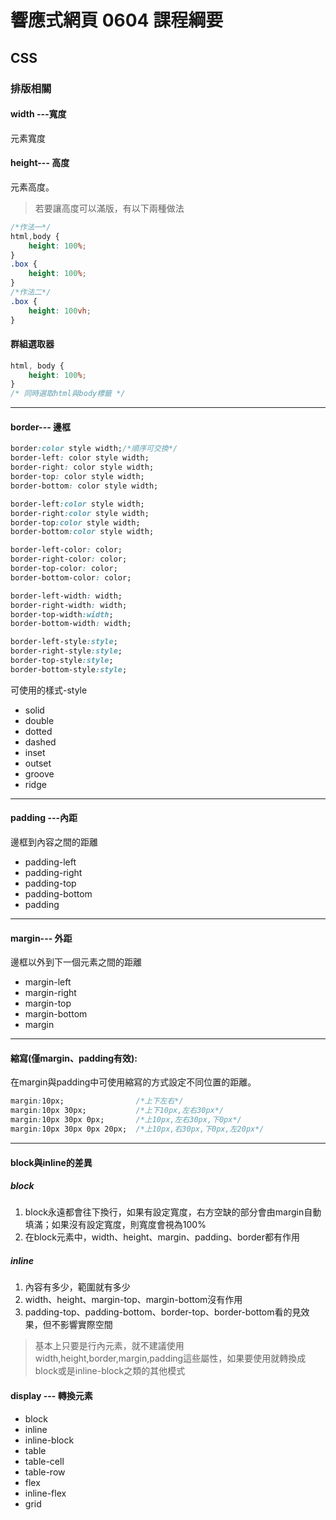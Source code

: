 # 響應式網頁 0604 課程綱要
## CSS
### 排版相關
#### width ---寬度
元素寬度
#### height--- 高度
元素高度。
> 若要讓高度可以滿版，有以下兩種做法
```css
/*作法一*/
html,body {
	height: 100%;
}
.box {
	height: 100%;
}
/*作法二*/
.box {
	height: 100vh;
}
```
#### 群組選取器
```css
html, body {
    height: 100%;
}
/* 同時選取html與body標籤 */
```
***

#### border--- 邊框
```css
border:color style width;/*順序可交換*/
border-left: color style width;
border-right: color style width;
border-top: color style width;
border-bottom: color style width;

border-left:color style width;
border-right:color style width;
border-top:color style width;
border-bottom:color style width;

border-left-color: color;
border-right-color: color;
border-top-color: color;
border-bottom-color: color;

border-left-width: width;
border-right-width: width;
border-top-width:width;
border-bottom-width: width;

border-left-style:style;
border-right-style:style;
border-top-style:style;
border-bottom-style:style;
```
可使用的樣式-style
* solid
* double
* dotted
* dashed
* inset
* outset
* groove
* ridge

***
#### padding ---內距
邊框到內容之間的距離
* padding-left
* padding-right
* padding-top
* padding-bottom
* padding
***
#### margin--- 外距
邊框以外到下一個元素之間的距離
* margin-left
* margin-right
* margin-top
* margin-bottom
* margin
***
#### 縮寫(僅margin、padding有效):
在margin與padding中可使用縮寫的方式設定不同位置的距離。

```css
margin:10px;                /*上下左右*/
margin:10px 30px;           /*上下10px,左右30px*/
margin:10px 30px 0px;       /*上10px,左右30px,下0px*/
margin:10px 30px 0px 20px;  /*上10px,右30px,下0px,左20px*/
```
***
#### block與inline的差異
##### block
1. block永遠都會往下換行，如果有設定寬度，右方空缺的部分會由margin自動填滿；如果沒有設定寬度，則寬度會視為100%
2. 在block元素中，width、height、margin、padding、border都有作用
##### inline
1. 內容有多少，範圍就有多少
2. width、height、margin-top、margin-bottom沒有作用
3. padding-top、padding-bottom、border-top、border-bottom看的見效果，但不影響實際空間

> 基本上只要是行內元素，就不建議使用width,height,border,margin,padding這些屬性，如果要使用就轉換成block或是inline-block之類的其他模式
> 
#### display --- 轉換元素
* block
* inline
* inline-block
* table
* table-cell
* table-row
* flex
* inline-flex
* grid 